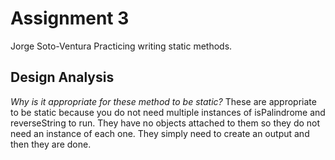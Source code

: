# Assignment 3
Jorge Soto-Ventura
Practicing writing static methods.

## Design Analysis

*Why is it appropriate for these method to be static?*
These are appropriate to be static because you do not need multiple instances of isPalindrome and reverseString to run. They have no objects attached to them so they do not need an instance of each one. They simply need to create an output and then they are done.
